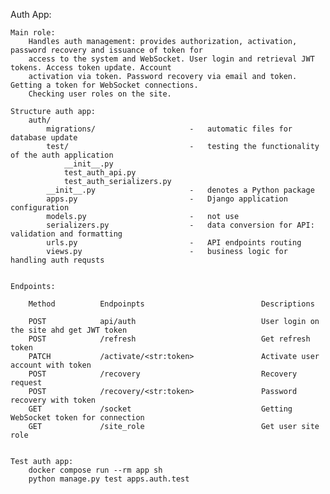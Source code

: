 Auth App:

    Main role:
        Handles auth management: provides authorization, activation, password recovery and issuance of token for
        access to the system and WebSocket. User login and retrieval JWT tokens. Access token update. Account 
        activation via token. Password recovery via email and token. Getting a token for WebSocket connections.
        Checking user roles on the site.

    Structure auth app:
        auth/
            migrations/                     -   automatic files for database update
            test/                           -   testing the functionality of the auth application
                __init__.py
                test_auth_api.py
                test_auth_serializers.py
            __init__.py                     -   denotes a Python package     
            apps.py                         -   Django application configuration 
            models.py                       -   not use
            serializers.py                  -   data conversion for API: validation and formatting 
            urls.py                         -   API endpoints routing
            views.py                        -   business logic for handling auth requsts

                     
    Endpoints:

        Method          Endpoinpts                          Descriptions
                        
        POST            api/auth                            User login on the site ahd get JWT token
        POST            /refresh                            Get refresh token
        PATCH           /activate/<str:token>               Activate user account with token
        POST            /recovery                           Recovery request
        POST            /recovery/<str:token>               Password recovery with token 
        GET             /socket                             Getting WebSocket token for connection            
        GET             /site_role                          Get user site role
        
   
    Test auth app:
        docker compose run --rm app sh
        python manage.py test apps.auth.test